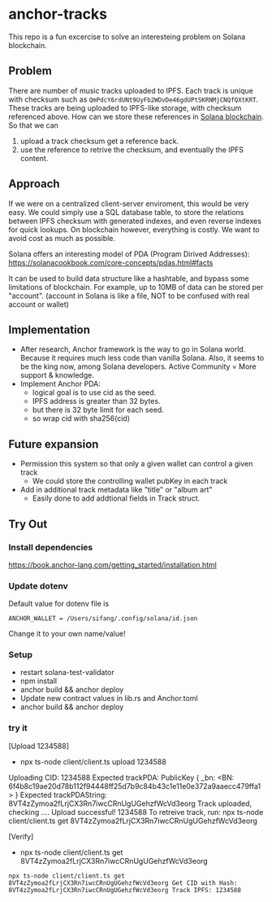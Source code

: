 # anchor-tracks 
This repo is a fun excercise to solve an interesteing problem on Solana blockchain.

## Problem
There are number of music tracks uploaded to IPFS. Each track is unique with checksum such as `QmPdcY6rdUNt9UyFb2WDvDe46gdUPtSKRNMjCNQfQXtKRT`. <br/>
These tracks are being uploaded to IPFS-like storage, with checksum referenced above. 
How can we store these references in [Solana blockchain](https://solana.com/). So that we can 
1. upload a track checksum get a reference back.
2. use the reference to retrive the checksum, and eventually the IPFS content.

## Approach
If we were on a centralized client-server enviroment, this would be very easy. 
We could simply use a SQL database table, to store the relations between IPFS checksum with generated indexes, and even reverse indexes for quick lookups.
On blockchain however, everything is costly. We want to avoid cost as much as possible.

Solana offers an interesting model of PDA (Program Dirived Addresses): 
https://solanacookbook.com/core-concepts/pdas.html#facts

It can be used to build data structure like a hashtable, and bypass some limitations of blockchain. For example, up to 10MB of data can be stored per "account". 
(account in Solana is like a file, NOT to be confused with real account or wallet) 

## Implementation
- After research, Anchor framework is the way to go in Solana world. Because it requires much less code than vanilla Solana. Also, it seems to be the king now, among Solana developers. Active Community = More support & knowledge.
- Implement Anchor PDA: 
  - logical goal is to use cid as the seed.
  - IPFS address is greater than 32 bytes.
  - but there is 32 byte limit for each seed.  
  - so wrap cid with sha256(cid)
    
## Future expansion
- Permission this system so that only a given wallet can control a given track
    - We could store the controlling wallet pubKey in each track
- Add in additional track metadata like "title" or "album art"
    - Easily done to add addtional fields in Track struct.

## Try Out
### Install dependencies
https://book.anchor-lang.com/getting_started/installation.html

### Update dotenv
Default value for dotenv file is 
```
ANCHOR_WALLET = /Users/sifang/.config/solana/id.json
```
Change it to your own name/value!

### Setup 
- restart solana-test-validator
- npm install
- anchor build && anchor deploy
- Update new contract values in lib.rs and Anchor.toml
- anchor build && anchor deploy

### try it
[Upload 1234588]
- npx ts-node client/client.ts upload 1234588

Uploading CID:  1234588
Expected trackPDA:  PublicKey {
  _bn: <BN: 6f4b8c19ae20d78b112f94448ff25d7b9c84b43c1e11e0e372a9aaecc479ffa1>
}
Expected trackPDAString:  8VT4zZymoa2fLrjCX3Rn7iwcCRnUgUGehzfWcVd3eorg
Track uploaded, checking ....
Upload successful!  1234588
To retreive track, run: npx ts-node client/client.ts get 8VT4zZymoa2fLrjCX3Rn7iwcCRnUgUGehzfWcVd3eorg

[Verify]
- npx ts-node client/client.ts get 8VT4zZymoa2fLrjCX3Rn7iwcCRnUgUGehzfWcVd3eorg

`npx ts-node client/client.ts get 8VT4zZymoa2fLrjCX3Rn7iwcCRnUgUGehzfWcVd3eorg
Get CID with Hash:  8VT4zZymoa2fLrjCX3Rn7iwcCRnUgUGehzfWcVd3eorg
Track IPFS: 1234588`

